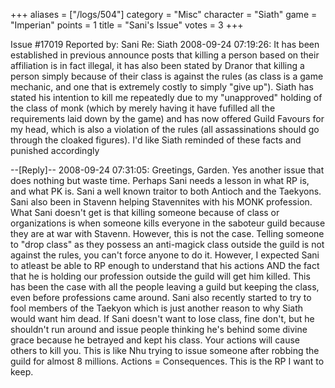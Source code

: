 +++
aliases = ["/logs/504"]
category = "Misc"
character = "Siath"
game = "Imperian"
points = 1
title = "Sani's Issue"
votes = 3
+++

Issue #17019   Reported by: Sani    Re: Siath
2008-09-24 07:19:26: 
It has been established in previous announce posts that killing a person based on their affiliation is in fact illegal, it has also been stated by Dranor that killing a person simply because of their class is against the rules (as class is a game mechanic, and one that is extremely costly to simply "give up"). Siath has stated his intention to kill me repeatedly due to my "unapproved" holding of the class of monk (which by merely having it have fufilled all the requirements laid down by the game) and has now offered Guild Favours for my head, which is also a violation of the rules (all assassinations should go through the cloaked figures). I'd like Siath reminded of these facts and punished accordingly 

--[Reply]--
2008-09-24 07:31:05: 
Greetings, Garden. Yes another issue that does nothing but waste time. Perhaps Sani needs a lesson in what RP is, and what PK is. Sani a well known traitor to both Antioch and the Taekyons. Sani also been in Stavenn helping Stavennites with his MONK profession. What Sani doesn't get is that killing someone because of class or organizations is when someone kills everyone in the saboteur guild because they are at war with Stavenn. However, this is not the case. Telling someone to "drop class" as they possess an anti-magick class outside the guild is not against the rules, you can't force anyone to do it. However, I expected Sani to atleast be able to RP enough to understand that his actions AND the fact that he is holding our profession outside the guild will get him killed. This has been the case with all the people leaving a guild but keeping the class, even before professions came around. Sani also recently started to try to fool members of the Taekyon which is just another reason to why Siath would want him dead. If Sani doesn't want to lose class, fine don't, but he shouldn't run around and issue people thinking he's behind some divine grace because he betrayed and kept his class. Your actions will cause others to kill you. This is like Nhu trying to issue someone after robbing the guild for almost 8 millions. Actions = Consequences. This is the RP I want to keep.